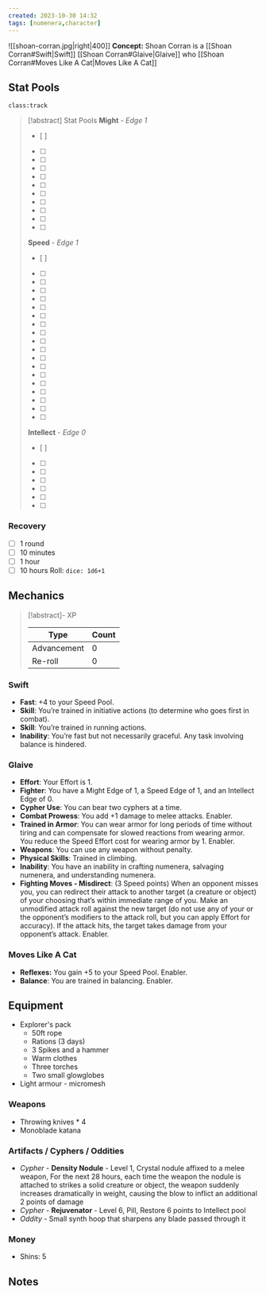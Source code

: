 ```yaml
---
created: 2023-10-30 14:32
tags: [numenera,character]
---
```

![[shoan-corran.jpg|right|400]]
**Concept:** Shoan Corran is a [[Shoan Corran#Swift|Swift]] [[Shoan Corran#Glaive|Glaive]] who [[Shoan Corran#Moves Like A Cat|Moves Like A Cat]]

## Stat Pools

`class:track`
> [!abstract] Stat Pools
> **Might** - *Edge 1*
> - [ ] 
> - [ ] 
> - [ ] 
> - [ ] 
> - [ ] 
> - [ ] 
> - [ ] 
> - [ ] 
> - [ ] 
> - [ ] 
> - [ ] 
> 
> **Speed** - *Edge 1*
> - [ ] 
> - [ ] 
> - [ ] 
> - [ ] 
> - [ ] 
> - [ ] 
> - [ ] 
> - [ ] 
> - [ ] 
> - [ ] 
> - [ ] 
> - [ ] 
> - [ ] 
> - [ ] 
> - [ ] 
> - [ ] 
> - [ ] 
> - [ ] 
> - [ ] 
> 
> **Intellect** - *Edge 0*
> - [ ] 
> - [ ] 
> - [ ] 
> - [ ] 
> - [ ] 
> - [ ] 
> - [ ] 

### Recovery 
- [ ] 1 round
- [ ] 10 minutes
- [ ] 1 hour
- [ ] 10 hours
Roll: `dice: 1d6+1`

## Mechanics

> [!abstract]- XP
>
> | Type        | Count |
> | ----------- | ----- |
> | Advancement | 0     |
> | Re-roll     | 0     | 

### Swift
- **Fast**: +4 to your Speed Pool.  
- **Skill**: You’re trained in initiative actions (to determine who goes first in combat). 
- **Skill**: You’re trained in running actions. 
- **Inability**: You’re fast but not necessarily graceful. Any task involving balance is hindered.

### Glaive
- **Effort**: Your Effort is 1.  
- **Fighter**: You have a Might Edge of 1, a Speed Edge of 1, and an Intellect Edge of 0.  
- **Cypher Use**: You can bear two cyphers at a time.
- **Combat Prowess**: You add +1 damage to melee attacks. Enabler.
- **Trained in Armor**: You can wear armor for long periods of time without tiring and can compensate for slowed reactions from wearing armor. You reduce the Speed Effort cost for wearing armor by 1. Enabler.
- **Weapons**: You can use any weapon without penalty.
- **Physical Skills**: Trained in climbing.
- **Inability**: You have an inability in crafting numenera, salvaging numenera, and understanding numenera.
- **Fighting Moves - Misdirect**: (3 Speed points) When an opponent misses you, you can redirect their attack to another target (a creature or object) of your choosing that’s within immediate range of you. Make an unmodified attack roll against the new target (do not use any of your or the opponent’s modifiers to the attack roll, but you can apply Effort for accuracy). If the attack hits, the target takes damage from your opponent’s attack. Enabler.

### Moves Like A Cat
- **Reflexes:** You gain +5 to your Speed Pool. Enabler.
- **Balance**: You are trained in balancing. Enabler.

## Equipment 
- Explorer's pack
	- 50ft rope
	- Rations (3 days)
	- 3 Spikes and a hammer
	- Warm clothes
	- Three torches
	- Two small glowglobes
- Light armour - micromesh

### Weapons
- Throwing knives * 4
- Monoblade katana

### Artifacts / Cyphers / Oddities
- *Cypher* - **Density Nodule** - Level 1, Crystal nodule affixed to a melee weapon, For the next 28 hours, each time the weapon the nodule is attached to strikes a solid creature or object, the weapon suddenly increases dramatically in weight, causing the blow to inflict an additional 2 points of damage
- *Cypher* - **Rejuvenator** - Level 6, Pill, Restore 6 points to Intellect pool
- *Oddity* - Small synth hoop that sharpens any blade passed through it

### Money
- Shins: 5

## Notes 

